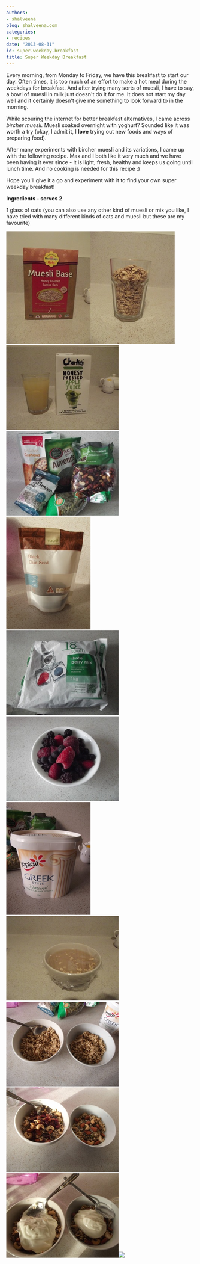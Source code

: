 ```yaml
---
authors:
- shalveena
blog: shalveena.com
categories:
- recipes
date: "2013-08-31"
id: super-weekday-breakfast
title: Super Weekday Breakfast
---
```


Every morning, from Monday to Friday, we have this breakfast to start our day. Often times, it is too much of an effort to make a hot meal during the weekdays for breakfast. And after trying many sorts of muesli, I have to say, a bowl of muesli in milk just doesn't do it for me. It does not start my day well and it certainly doesn't give me something to look forward to in the morning. 

  

While scouring the internet for better breakfast alternatives, I came across _bircher muesli._ Muesli soaked overnight with yoghurt? Sounded like it was worth a try (okay, I admit it, I **love** trying out new foods and ways of preparing food). 

  

After many experiments with bircher muesli and its variations, I came up with the following recipe. Max and I both like it very much and we have been having it ever since - it is light, fresh, healthy and keeps us going until lunch time. And no cooking is needed for this recipe :)

  

Hope you'll give it a go and experiment with it to find your own super weekday breakfast!

  

**Ingredients - serves 2**

1 glass of oats (you can also use any other kind of muesli or mix you like, I have tried with many different kinds of oats and muesli but these are my favourite)

  

[![](images/620ce-dscf5651.jpg)![](images/1edf8-dscf5652.jpg)![](images/1a571-dscf5657.jpg)![](images/3432b-dscf5662.jpg)![](images/b38e5-dscf5654.jpg)![](images/72add-dscf5656.jpg)![](images/d16e2-dscf5659.jpg)![](images/44ce2-dscf5653.jpg)![](images/843d9-dscf5661.jpg)![](images/b24f2-dscf5663.jpg)![](images/62f71-dscf5665.jpg)![](images/f8762-dscf5668.jpg)![](https://shalveena.files.wordpress.com/2013/08/f8762-dscf5668.jpg?w=300)](https://shalveena.files.wordpress.com/2013/08/5567f-dscf5650.jpg)

